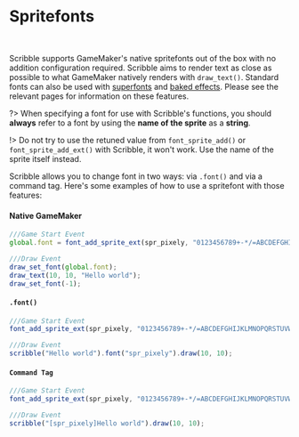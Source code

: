 # Spritefonts

&nbsp;

Scribble supports GameMaker's native spritefonts out of the box with no addition configuration required. Scribble aims to render text as close as possible to what GameMaker natively renders with `draw_text()`. Standard fonts can also be used with [superfonts](font-superfont) and [baked effects](font-baking). Please see the relevant pages for information on these features.

?> When specifying a font for use with Scribble's functions, you should **always** refer to a font by using the **name of the sprite** as a **string**.

!> Do not try to use the retuned value from `font_sprite_add()` or `font_sprite_add_ext()` with Scribble, it won't work. Use the name of the sprite itself instead.

Scribble allows you to change font in two ways: via `.font()` and via a command tag. Here's some examples of how to use a spritefont with those features:

<!-- tabs:start -->

#### **Native GameMaker**

```js
///Game Start Event
global.font = font_add_sprite_ext(spr_pixely, "0123456789+-*/=ABCDEFGHIJKLMNOPQRSTUVWXYZ", true, 2);

///Draw Event
draw_set_font(global.font);
draw_text(10, 10, "Hello world");
draw_set_font(-1);
```

#### **`.font()`**

```js
///Game Start Event
font_add_sprite_ext(spr_pixely, "0123456789+-*/=ABCDEFGHIJKLMNOPQRSTUVWXYZ", true, 2);

///Draw Event
scribble("Hello world").font("spr_pixely").draw(10, 10);
```

#### **`Command Tag`**

```js
///Game Start Event
font_add_sprite_ext(spr_pixely, "0123456789+-*/=ABCDEFGHIJKLMNOPQRSTUVWXYZ", true, 2);

///Draw Event
scribble("[spr_pixely]Hello world").draw(10, 10);
```

<!-- tabs:end -->